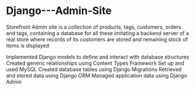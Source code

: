 # Django---Admin-Site
Storefront Admin site is a collection of products, tags, customers, orders and tags, containing a database for all these imitating a backend server of a real store where records of its customers are stored and remaining stock of items is displayed


Implemented Django models to define and interact with database structures
Created generic relationships using Content Types Framework
Set up and used MySQL 
Created database tables using Django Migrations
Retrieved and stored data using Django ORM
Managed application data using Django Admin
 
